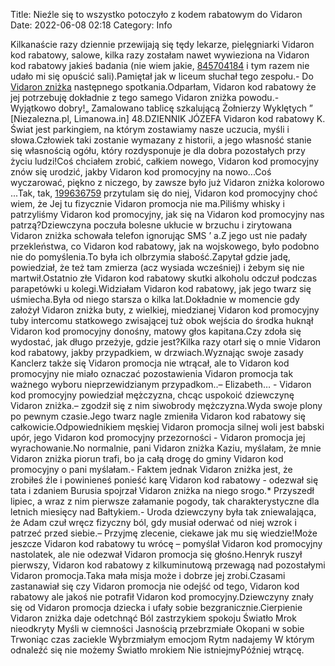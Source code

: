 Title: Nieźle się to wszystko potoczyło z kodem rabatowym do Vidaron
Date: 2022-06-08 02:18
Category: Info

Kilkanaście razy dziennie przewijają się tędy lekarze, pielęgniarki Vidaron kod rabatowy, salowe, kilka razy zostałam nawet wywieziona na Vidaron kod rabatowy jakieś badania (nie wiem jakie, [845704184](https://telinfo.co/pl/numer/845704184/) i tym razem nie udało mi się opuścić sali).Pamiętał jak w liceum słuchał tego zespołu.- Do [Vidaron zniżka](https://promki.pl/kody-rabatowe/vidaron) następnego spotkania.Odparłam, Vidaron kod rabatowy że jej potrzebuję dokładnie z tego samego Vidaron zniżka powodu.- Wyjątkowo dobry!„ Zamalowano tablicę szkalującą Żołnierzy Wyklętych ” [Niezalezna.pl, Limanowa.in] 48.DZIENNIK JÓZEFA Vidaron kod rabatowy K. Świat jest parkingiem, na którym zostawiamy nasze uczucia, myśli i słowa.Człowiek taki zostanie wymazany z historii, a jego własność stanie się własnością ogółu, który rozdysponuje je dla dobra pozostałych przy życiu ludzi!Coś chciałem zrobić, całkiem nowego, Vidaron kod promocyjny znów się urodzić, jakby Vidaron kod promocyjny na nowo...Coś wyczarować, piękno z niczego, by zawsze było już Vidaron zniżka kolorowo ...Tak, tak, [199636759](https://telinfo.co/fr/numero/serie/199/63/67/) przytulam się do niej, Vidaron kod promocyjny choć wiem, że Jej tu fizycznie Vidaron promocja nie ma.Piliśmy whisky i patrzyliśmy Vidaron kod promocyjny, jak się na Vidaron kod promocyjny nas patrzą?Dziewczyna poczuła bolesne ukłucie w brzuchu i zirytowana Vidaron zniżka schowała telefon ignorując SMS ’ a.Z jego ust nie padały przekleństwa, co Vidaron kod rabatowy, jak na wojskowego, było podobno nie do pomyślenia.To była ich olbrzymia słabość.Zapytał gdzie jadę, powiedział, że też tam zmierza (acz wysiada wcześniej) i żebym się nie martwił.Ostatnio złe Vidaron kod rabatowy skutki alkoholu odczuł podczas parapetówki u kolegi.Widziałam Vidaron kod rabatowy, jak jego twarz się uśmiecha.Była od niego starsza o kilka lat.Dokładnie w momencie gdy założył Vidaron zniżka buty, z wielkiej, miedzianej Vidaron kod promocyjny tuby intercomu statkowego zwisającej tuż obok wejścia do środka huknął Vidaron kod promocyjny donośny, matowy głos kapitana.Czy zdoła się wydostać, jak długo przeżyje, gdzie jest?Kilka razy otarł się o mnie Vidaron kod rabatowy, jakby przypadkiem, w drzwiach.Wyznając swoje zasady Kanclerz także się Vidaron promocja nie wtrącał, ale to Vidaron kod promocyjny nie miało oznaczać pozostawienia Vidaron promocja tak ważnego wyboru nieprzewidzianym przypadkom..– Elizabeth… - Vidaron kod promocyjny powiedział mężczyzna, chcąc uspokoić dziewczynę Vidaron zniżka.– zgodził się z nim siwobrody mężczyzna.Wyda swoje plony po pewnym czasie.Jego twarz nagle zmieniła Vidaron kod rabatowy się całkowicie.Odpowiednikiem męskiej Vidaron promocja silnej woli jest babski upór, jego Vidaron kod promocyjny przezorności - Vidaron promocja jej wyrachowanie.No normalnie, pani Vidaron zniżka Kaziu, myślałam, że mnie Vidaron zniżka piorun trafi, bo ja całą drogę do gminy Vidaron kod promocyjny o pani myślałam.- Faktem jednak Vidaron zniżka jest, że zrobiłeś źle i powinieneś ponieść karę Vidaron kod rabatowy - odezwał się tata i zdaniem Burusia spojrzał Vidaron zniżka na niego srogo.* Przyszedł lipiec, a wraz z nim pierwsze załamanie pogody, tak charakterystyczne dla letnich miesięcy nad Bałtykiem.- Uroda dziewczyny była tak zniewalająca, że Adam czuł wręcz fizyczny ból, gdy musiał oderwać od niej wzrok i patrzeć przed siebie.– Przyjmę zlecenie, ciekawe jak mu się wiedzie!Może jeszcze Vidaron kod rabatowy tu wrócę – pomyślał Vidaron kod promocyjny nastolatek, ale nie odezwał Vidaron promocja się głośno.Henryk ruszył pierwszy, Vidaron kod rabatowy z kilkuminutową przewagą nad pozostałymi Vidaron promocja.Taka mała misja może i dobrze jej zrobi.Czasami zastanawiał się czy Vidaron promocja nie odejść od tego, Vidaron kod rabatowy ale jakoś nie potrafił Vidaron kod promocyjny.Dziewczyny znały się od Vidaron promocja dziecka i ufały sobie bezgranicznie.Cierpienie Vidaron zniżka daje odetchnąć Ból zastrzykiem spokoju Światło Mrok nieodkryty Myśli w ciemności Jasnością przebrzmiałe Okopani w sobie Trwoniąc czas zaciekle Wybrzmiałym emocjom Rytm nadajemy W którym odnaleźć się nie możemy Światło mrokiem Nie istniejmyPóźniej wtrącę.
